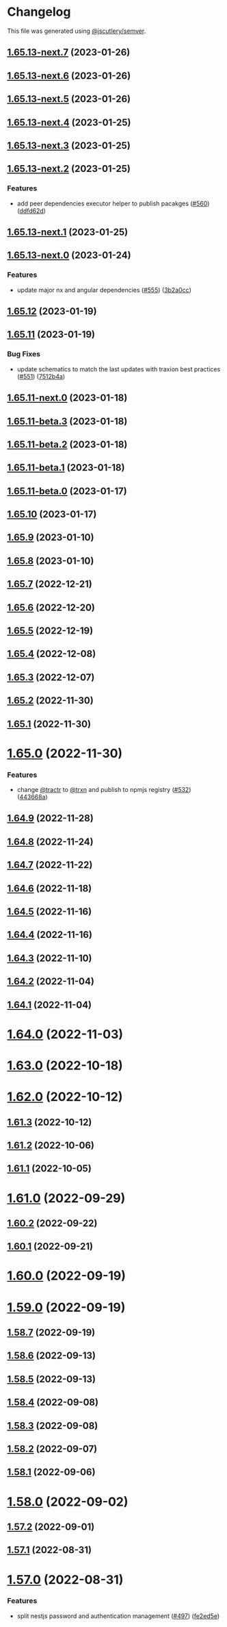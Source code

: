 # Changelog

This file was generated using [@jscutlery/semver](https://github.com/jscutlery/semver).

## [1.65.13-next.7](https://github.com/tractr/traxion/compare/v1.65.13-next.6...v1.65.13-next.7) (2023-01-26)



## [1.65.13-next.6](https://github.com/tractr/traxion/compare/v1.65.13-next.5...v1.65.13-next.6) (2023-01-26)



## [1.65.13-next.5](https://github.com/tractr/traxion/compare/v1.65.13-next.4...v1.65.13-next.5) (2023-01-26)



## [1.65.13-next.4](https://github.com/tractr/traxion/compare/v1.65.13-next.3...v1.65.13-next.4) (2023-01-25)



## [1.65.13-next.3](https://github.com/tractr/traxion/compare/v1.65.13-next.2...v1.65.13-next.3) (2023-01-25)



## [1.65.13-next.2](https://github.com/tractr/traxion/compare/v1.65.13-next.1...v1.65.13-next.2) (2023-01-25)


### Features

* add peer dependencies executor helper to publish pacakges ([#560](https://github.com/tractr/traxion/issues/560)) ([ddfd62d](https://github.com/tractr/traxion/commit/ddfd62d7109e2023511f2aabe7b4f24ce6dc83e6))



## [1.65.13-next.1](https://github.com/tractr/traxion/compare/v1.65.13-next.0...v1.65.13-next.1) (2023-01-25)



## [1.65.13-next.0](https://github.com/tractr/traxion/compare/v1.65.12...v1.65.13-next.0) (2023-01-24)


### Features

* update major nx and angular dependencies ([#555](https://github.com/tractr/traxion/issues/555)) ([3b2a0cc](https://github.com/tractr/traxion/commit/3b2a0cc282df60e08a31fc58a32a682a37ae5c2b))



## [1.65.12](https://github.com/tractr/traxion/compare/v1.65.11...v1.65.12) (2023-01-19)



## [1.65.11](https://github.com/tractr/traxion/compare/v1.65.10...v1.65.11) (2023-01-19)


### Bug Fixes

* update schematics to match the last updates with traxion best practices ([#551](https://github.com/tractr/traxion/issues/551)) ([7512b4a](https://github.com/tractr/traxion/commit/7512b4a69e2b82c09d40651d53b28d17bc61a365))



## [1.65.11-next.0](https://github.com/tractr/traxion/compare/v1.65.11-beta.3...v1.65.11-next.0) (2023-01-18)



## [1.65.11-beta.3](https://github.com/tractr/traxion/compare/v1.65.11-beta.2...v1.65.11-beta.3) (2023-01-18)



## [1.65.11-beta.2](https://github.com/tractr/traxion/compare/v1.65.11-beta.1...v1.65.11-beta.2) (2023-01-18)



## [1.65.11-beta.1](https://github.com/tractr/traxion/compare/v1.65.11-beta.0...v1.65.11-beta.1) (2023-01-18)



## [1.65.11-beta.0](https://github.com/tractr/traxion/compare/v1.65.10...v1.65.11-beta.0) (2023-01-17)



## [1.65.10](https://github.com/tractr/traxion/compare/v1.65.9...v1.65.10) (2023-01-17)



## [1.65.9](https://github.com/tractr/traxion/compare/v1.65.8...v1.65.9) (2023-01-10)



## [1.65.8](https://github.com/tractr/traxion/compare/v1.65.7...v1.65.8) (2023-01-10)



## [1.65.7](https://github.com/tractr/traxion/compare/v1.65.6...v1.65.7) (2022-12-21)



## [1.65.6](https://github.com/tractr/traxion/compare/v1.65.5...v1.65.6) (2022-12-20)



## [1.65.5](https://github.com/tractr/traxion/compare/v1.65.4...v1.65.5) (2022-12-19)



## [1.65.4](https://github.com/tractr/traxion/compare/v1.65.3...v1.65.4) (2022-12-08)



## [1.65.3](https://github.com/tractr/traxion/compare/v1.65.2...v1.65.3) (2022-12-07)



## [1.65.2](https://github.com/tractr/traxion/compare/v1.65.1...v1.65.2) (2022-11-30)



## [1.65.1](https://github.com/tractr/traxion/compare/v1.65.0...v1.65.1) (2022-11-30)



# [1.65.0](https://github.com/tractr/traxion/compare/v1.64.9...v1.65.0) (2022-11-30)


### Features

* change [@tractr](https://github.com/tractr) to [@trxn](https://github.com/trxn) and publish to npmjs registry ([#532](https://github.com/tractr/traxion/issues/532)) ([443668a](https://github.com/tractr/traxion/commit/443668afe75401f4c288f239ee6052c2f7910585))



## [1.64.9](https://github.com/tractr/stack/compare/v1.64.8...v1.64.9) (2022-11-28)



## [1.64.8](https://github.com/tractr/stack/compare/v1.64.7...v1.64.8) (2022-11-24)



## [1.64.7](https://github.com/tractr/stack/compare/v1.64.6...v1.64.7) (2022-11-22)



## [1.64.6](https://github.com/tractr/stack/compare/v1.64.5...v1.64.6) (2022-11-18)



## [1.64.5](https://github.com/tractr/stack/compare/v1.64.4...v1.64.5) (2022-11-16)



## [1.64.4](https://github.com/tractr/stack/compare/v1.64.3...v1.64.4) (2022-11-16)



## [1.64.3](https://github.com/tractr/stack/compare/v1.64.2...v1.64.3) (2022-11-10)



## [1.64.2](https://github.com/tractr/stack/compare/v1.64.1...v1.64.2) (2022-11-04)



## [1.64.1](https://github.com/tractr/stack/compare/v1.64.0...v1.64.1) (2022-11-04)



# [1.64.0](https://github.com/tractr/stack/compare/v1.63.0...v1.64.0) (2022-11-03)



# [1.63.0](https://github.com/tractr/stack/compare/v1.62.0...v1.63.0) (2022-10-18)



# [1.62.0](https://github.com/tractr/stack/compare/v1.61.3...v1.62.0) (2022-10-12)



## [1.61.3](https://github.com/tractr/stack/compare/v1.61.2...v1.61.3) (2022-10-12)



## [1.61.2](https://github.com/tractr/stack/compare/v1.61.1...v1.61.2) (2022-10-06)



## [1.61.1](https://github.com/tractr/stack/compare/v1.61.0...v1.61.1) (2022-10-05)



# [1.61.0](https://github.com/tractr/stack/compare/v1.60.2...v1.61.0) (2022-09-29)



## [1.60.2](https://github.com/tractr/stack/compare/v1.60.1...v1.60.2) (2022-09-22)



## [1.60.1](https://github.com/tractr/stack/compare/v1.60.0...v1.60.1) (2022-09-21)



# [1.60.0](https://github.com/tractr/stack/compare/v1.59.0...v1.60.0) (2022-09-19)



# [1.59.0](https://github.com/tractr/stack/compare/v1.58.7...v1.59.0) (2022-09-19)



## [1.58.7](https://github.com/tractr/stack/compare/v1.58.6...v1.58.7) (2022-09-19)



## [1.58.6](https://github.com/tractr/stack/compare/v1.58.5...v1.58.6) (2022-09-13)



## [1.58.5](https://github.com/tractr/stack/compare/v1.58.4...v1.58.5) (2022-09-13)



## [1.58.4](https://github.com/tractr/stack/compare/v1.58.3...v1.58.4) (2022-09-08)



## [1.58.3](https://github.com/tractr/stack/compare/v1.58.2...v1.58.3) (2022-09-08)



## [1.58.2](https://github.com/tractr/stack/compare/v1.58.1...v1.58.2) (2022-09-07)



## [1.58.1](https://github.com/tractr/stack/compare/v1.58.0...v1.58.1) (2022-09-06)



# [1.58.0](https://github.com/tractr/stack/compare/v1.57.2...v1.58.0) (2022-09-02)



## [1.57.2](https://github.com/tractr/stack/compare/v1.57.1...v1.57.2) (2022-09-01)



## [1.57.1](https://github.com/tractr/stack/compare/v1.57.0...v1.57.1) (2022-08-31)



# [1.57.0](https://github.com/tractr/stack/compare/v1.56.1...v1.57.0) (2022-08-31)


### Features

* split nestjs password and authentication management ([#497](https://github.com/tractr/stack/issues/497)) ([fe2ed5e](https://github.com/tractr/stack/commit/fe2ed5e0b71c115153d3bdcadd652c196dd9308f))
